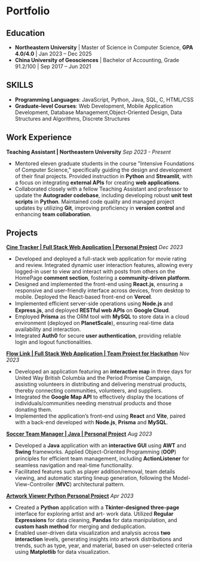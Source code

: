 # Portfolio

## Education
- **Northeastern University** | Master of Science in Computer Science, **GPA 4.0/4.0** | Jan 2023 – Dec 2025
- **China University of Geosciences** | Bachelor of Accounting, Grade 91.2/100 | Sep 2017 – Jun 2021
    
  
## SKILLS
- **Programming Languages**: JavaScript, Python, Java, SQL, C, HTML/CSS
- **Graduate-level Courses**: Web Development, Mobile Application Development, Database Management,Object-Oriented Design, Data Structures and Algorithms, Discrete Structures


## Work Experience
**Teaching Assistant | Northeastern University** *Sep 2023 - Present*
- Mentored eleven graduate students in the course ”Intensive Foundations of Computer Science,” specifically guiding the design and development of their final projects. Provided instruction in **Python** and **Streamlit**, with a focus on integrating **external APIs** for creating **web applications**.
- Collaborated closely with a fellow Teaching Assistant and professor to update the **Autograder codebase**,
including developing robust **unit test scripts** in **Python**. Maintained code quality and managed project updates by
utilizing **Git**, improving proficiency in **version control** and enhancing **team collaboration**.

## Projects
**[Cine Tracker | Full Stack Web Application | Personal Project](https://cinetracker-v1.vercel.app/)** *Dec 2023*

- Developed and deployed a full-stack web application for movie rating and review. Integrated dynamic user interaction features, allowing every logged-in user to view and interact with posts from others on the HomePage **comment section**, fostering a **community-driven platform**.
- Designed and implemented the front-end using **React.js**, ensuring a responsive and user-friendly interface across devices, from desktop to mobile. Deployed the React-based front-end on **Vercel**.
- Implemented eﬀicient server-side operations using **Node.js** and **Express.js**, and deployed **RESTful web APIs** on **Google Cloud**. 
- Employed **Prisma** as the ORM tool with **MySQL** to store data in a cloud environment (deployed on **PlanetScale**), ensuring real-time data availability and interaction.
- Integrated **Auth0** for secure **user authentication**, providing reliable login and logout functionalities.

**[Flow Link | Full Stack Web Application | Team Project for Hackathon](https://hackathon-team2-demo.vercel.app/home)** *Nov 2023*
- Developed an application featuring an **interactive map** in three days for United Way British Columbia and the Period Promise Campaign, assisting volunteers in distributing and delivering menstrual products, thereby connecting communities, volunteers, and suppliers. 
- Integrated the **Google Map API** to effectively display the locations of individuals/communities needing menstrual products and those donating them.
- Implemented the application’s front-end using **React** and **Vite**, paired with a back-end developed with **Node.js**, **Prisma** and **MySQL**.

**[Soccer Team Manager | Java | Personal Project](https://github.com/Esther2524/soccerTeamManager)** *Aug 2023*
- Developed a **Java** application with an **interactive GUI** using **AWT** and **Swing** frameworks. Applied Object-Oriented Programming (**OOP**) principles for eﬀicient team management, including **ActionListener** for seamless navigation and real-time functionality.
- Facilitated features such as player addition/removal, team details viewing, and automatic starting lineup
generation, following the Model-View-Controller (**MVC**) architectural pattern.


**[Artwork Viewer Python Personal Project](https://github.com/Esther2524/artwork_viewer)** *Apr 2023*
- Created a **Python** application with a **Tkinter-designed three-page** interface for exploring artist and art- work data. Utilized **Regular Expressions** for data cleaning, **Pandas** for data manipulation, and **custom hash method** for merging and deduplication.
- Enabled user-driven data visualization and analysis across **two interaction** levels, generating insights into artwork distributions and trends, such as type, year, and material, based on user-selected criteria using **Matplotlib** for data visualization.
